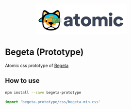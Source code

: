 <p align="center">
  <img src="logo-begeta.png">
</p>

# Begeta (Prototype)

Atomic css prototype of [Begeta](https://github.com/Sellsuki/begeta)

## How to use
```sh
npm install --save begeta-prototype
```
```js
import 'begeta-prototype/css/begeta.min.css'
```
